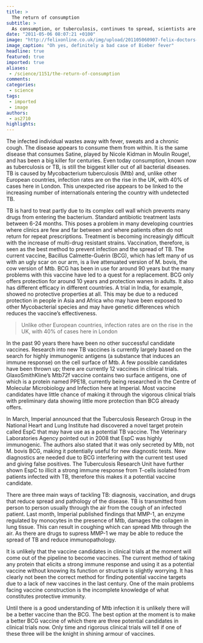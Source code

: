 ```yaml
---
title: >
  The return of consumption
subtitle: >
  As consumption, or tuberculosis, continues to spread, scientists are racing to find a new vaccine
date: "2011-05-06 08:07:21 +0100"
image: "http://felixonline.co.uk/img/upload/201105060907-felix-doctors-looking-at-xray.jpg"
image_caption: "Oh yes, definitely a bad case of Bieber fever"
headline: true
featured: true
imported: true
aliases:
 - /science/1151/the-return-of-consumption
comments:
categories:
 - science
tags:
 - imported
 - image
authors:
 - as2710
highlights:
---
```


The infected individual wastes away with fever, sweats and a chronic cough. The disease appears to consume them from within. It is the same disease that consumes Satine, played by Nicole Kidman in Moulin Rouge!, and has been a big killer for centuries. Even today consumption, known now as tuberculosis or TB, is still the biggest killer out of all bacterial diseases. TB is caused by Mycobacterium tuberculosis (Mtb) and, unlike other European countries, infection rates are on the rise in the UK, with 40% of cases here in London. This unexpected rise appears to be linked to the increasing number of internationals entering the country with undetected TB.

TB is hard to treat partly due to its complex cell wall which prevents many drugs from entering the bacterium. Standard antibiotic treatment lasts between 6-24 months. This poses a problem in many developing countries where clinics are few and far between and where patients often do not return for repeat prescriptions. Treatment is becoming increasingly difficult with the increase of multi-drug resistant strains. Vaccination, therefore, is seen as the best method to prevent infection and the spread of TB. The current vaccine, Bacillus Calmette-Guérin (BCG), which has left many of us with an ugly scar on our arm, is a live attenuated version of M. bovis, the cow version of Mtb. BCG has been in use for around 90 years but the many problems with this vaccine have led to a quest for a replacement. BCG only offers protection for around 10 years and protection wanes in adults. It also has different efficacy in different countries. A trial in India, for example, showed no protective properties at all. This may be due to a reduced protection in people in Asia and Africa who may have been exposed to other Mycobacterial species and may have genetic differences which reduces the vaccine’s effectiveness.

> Unlike other European countries, infection rates are on the rise in the UK, with 40% of cases here in London

In the past 90 years there have been no other successful candidate vaccines. Research into new TB vaccines is currently largely based on the search for highly immunogenic antigens (a substance that induces an immune response) on the cell surface of Mtb. A few possible candidates have been thrown up; there are currently 12 vaccines in clinical trials. GlaxoSmithKline’s Mtb72f vaccine contains two surface antigens, one of which is a protein named PPE18, currently being researched in the Centre of Molecular Microbiology and Infection here at Imperial. Most vaccine candidates have little chance of making it through the vigorous clinical trials with preliminary data showing little more protection than BCG already offers.

In March, Imperial announced that the Tuberculosis Research Group in the National Heart and Lung Institute had discovered a novel target protein called EspC that may have use as a potential TB vaccine. The Veterinary Laboratories Agency pointed out in 2008 that EspC was highly immunogenic. The authors also stated that it was only secreted by Mtb, not M. bovis BCG, making it potentially useful for new diagnostic tests. New diagnostics are needed due to BCG interfering with the current test used and giving false positives. The Tuberculosis Research Unit have further shown EspC to illicit a strong immune response from T-cells isolated from patients infected with TB, therefore this makes it a potential vaccine candidate.

There are three main ways of tackling TB: diagnosis, vaccination, and drugs that reduce spread and pathology of the disease. TB is transmitted from person to person usually through the air from the cough of an infected patient. Last month, Imperial published findings that MMP-1, an enzyme regulated by monocytes in the presence of Mtb, damages the collagen in lung tissue. This can result in coughing which can spread Mtb through the air. As there are drugs to supress MMP-1 we may be able to reduce the spread of TB and reduce immunopathology.

It is unlikely that the vaccine candidates in clinical trials at the moment will come out of the pipeline to become vaccines. The current method of taking any protein that elicits a strong immune response and using it as a potential vaccine without knowing its function or structure is slightly worrying. It has clearly not been the correct method for finding potential vaccine targets due to a lack of new vaccines in the last century. One of the main problems facing vaccine construction is the incomplete knowledge of what constitutes protective immunity.

Until there is a good understanding of Mtb infection it is unlikely there will be a better vaccine than the BCG. The best option at the moment is to make a better BCG vaccine of which there are three potential candidates in clinical trials now. Only time and rigorous clinical trials will tell if one of these three will be the knight in shining armour of vaccines.
